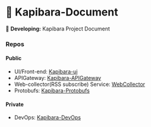 # 🏰 Kapibara-Document
🔨 **Developing:** Kapibara Project Document

### Repos
#### Public
- UI/Front-end: [Kapibara-ui](https://github.com/Bocabbage/Kapibara-UI)
- APIGateway: [Kapibara-APIGateway](https://github.com/Bocabbage/Kapibara-APIGateway)
- Web-collector(RSS subscribe) Service: [WebCollector](https://github.com/Bocabbage/WebCollector)
- Protobufs: [Kapibara-Protobufs](https://github.com/Bocabbage/Kapibara-Protobufs)

#### Private
- DevOps: [Kapibara-DevOps](https://github.com/Bocabbage/Kapibara-DevOps)
